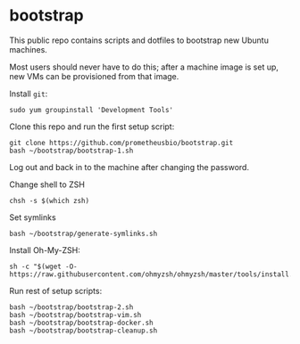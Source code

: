 # bootstrap

This public repo contains scripts and dotfiles to bootstrap new Ubuntu machines.

Most users should never have to do this; after a machine image is set up, new VMs can be provisioned from that image.

Install `git`:
```
sudo yum groupinstall 'Development Tools'
```

Clone this repo and run the first setup script:
```
git clone https://github.com/prometheusbio/bootstrap.git
bash ~/bootstrap/bootstrap-1.sh
```

Log out and back in to the machine after changing the password.

Change shell to ZSH
```
chsh -s $(which zsh)
```

Set symlinks
```
bash ~/bootstrap/generate-symlinks.sh
```

Install Oh-My-ZSH:
```
sh -c "$(wget -O- https://raw.githubusercontent.com/ohmyzsh/ohmyzsh/master/tools/install.sh)"
```

Run rest of setup scripts:
```
bash ~/bootstrap/bootstrap-2.sh
bash ~/bootstrap/bootstrap-vim.sh
bash ~/bootstrap/bootstrap-docker.sh
bash ~/bootstrap/bootstrap-cleanup.sh
``` 
